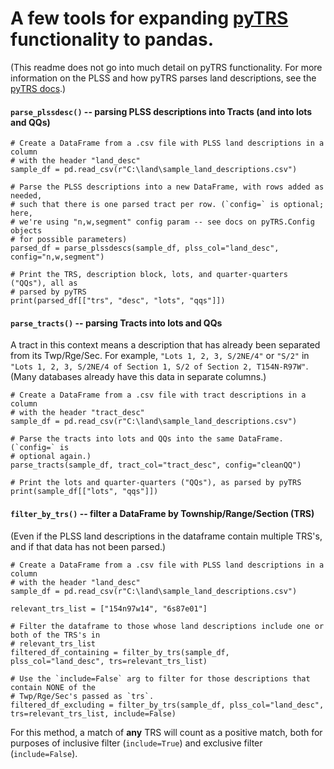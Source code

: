 # A few tools for expanding [pyTRS](https://github.com/JamesPImes/pyTRS) functionality to pandas.

(This readme does not go into much detail on pyTRS functionality. For more information on the PLSS and how pyTRS parses land descriptions, see the [pyTRS docs](https://github.com/JamesPImes/pyTRS).)

#### `parse_plssdesc()` -- parsing PLSS descriptions into Tracts (and into lots and QQs)

```
# Create a DataFrame from a .csv file with PLSS land descriptions in a column
# with the header "land_desc"
sample_df = pd.read_csv(r"C:\land\sample_land_descriptions.csv")

# Parse the PLSS descriptions into a new DataFrame, with rows added as needed,
# such that there is one parsed tract per row. (`config=` is optional; here,
# we're using "n,w,segment" config param -- see docs on pyTRS.Config objects
# for possible parameters)
parsed_df = parse_plssdescs(sample_df, plss_col="land_desc", config="n,w,segment")

# Print the TRS, description block, lots, and quarter-quarters ("QQs"), all as
# parsed by pyTRS
print(parsed_df[["trs", "desc", "lots", "qqs"]])
```

#### `parse_tracts()` -- parsing Tracts into lots and QQs

A tract in this context means a description that has already been separated from its Twp/Rge/Sec. For example, `"Lots 1, 2, 3, S/2NE/4"` or `"S/2"` in `"Lots 1, 2, 3, S/2NE/4 of Section 1, S/2 of Section 2, T154N-R97W"`. (Many databases already have this data in separate columns.)

```
# Create a DataFrame from a .csv file with tract descriptions in a column
# with the header "tract_desc"
sample_df = pd.read_csv(r"C:\land\sample_land_descriptions.csv")

# Parse the tracts into lots and QQs into the same DataFrame. (`config=` is
# optional again.)
parse_tracts(sample_df, tract_col="tract_desc", config="cleanQQ")

# Print the lots and quarter-quarters ("QQs"), as parsed by pyTRS
print(sample_df[["lots", "qqs"]])
```

#### `filter_by_trs()` -- filter a DataFrame by Township/Range/Section (TRS)

(Even if the PLSS land descriptions in the dataframe contain multiple TRS's, and if that data has not been parsed.)

```
# Create a DataFrame from a .csv file with PLSS land descriptions in a column
# with the header "land_desc"
sample_df = pd.read_csv(r"C:\land\sample_land_descriptions.csv")

relevant_trs_list = ["154n97w14", "6s87e01"]

# Filter the dataframe to those whose land descriptions include one or both of the TRS's in
# relevant_trs_list
filtered_df_containing = filter_by_trs(sample_df, plss_col="land_desc", trs=relevant_trs_list)

# Use the `include=False` arg to filter for those descriptions that contain NONE of the
# Twp/Rge/Sec's passed as `trs`.
filtered_df_excluding = filter_by_trs(sample_df, plss_col="land_desc", trs=relevant_trs_list, include=False)
```

For this method, a match of __any__ TRS will count as a positive match, both for purposes of inclusive filter (`include=True`) and exclusive filter (`include=False`).
